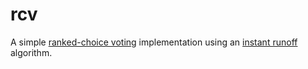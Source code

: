 # rcv

A simple [ranked-choice voting](https://en.wikipedia.org/wiki/Ranked_voting) implementation using an [instant runoff](https://en.wikipedia.org/wiki/Instant-runoff_voting) algorithm.
